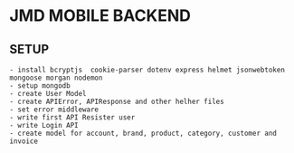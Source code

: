 # JMD MOBILE BACKEND

##  SETUP
    - install bcryptjs  cookie-parser dotenv express helmet jsonwebtoken mongoose morgan nodemon
    - setup mongodb
    - create User Model
    - create APIError, APIResponse and other helher files
    - set error middleware
    - write first API Resister user
    - write Login API
    - create model for account, brand, product, category, customer and invoice
